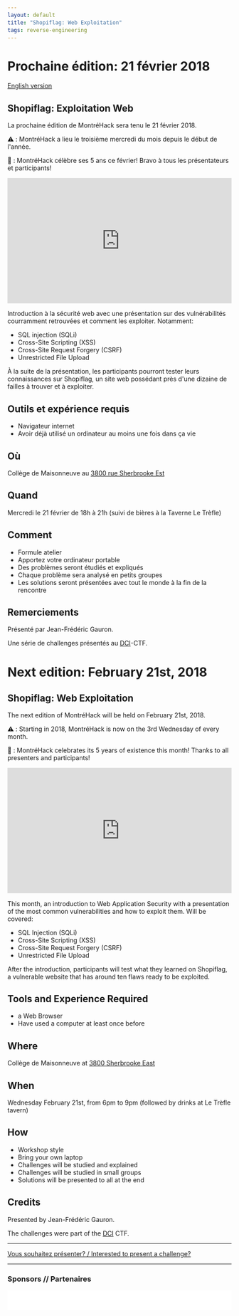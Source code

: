 ```yaml
---
layout: default
title: "Shopiflag: Web Exploitation"
tags: reverse-engineering
---
```


# Prochaine édition: 21 février 2018

[English version](#english)

## Shopiflag: Exploitation Web

La prochaine édition de MontréHack sera tenu le 21 février 2018.

:warning: : MontréHack a lieu le troisième mercredi du mois depuis le début de l'année.

:birthday: : MontréHack célèbre ses 5 ans ce février! Bravo à tous les présentateurs et participants!

<div style="width:100%;height:0;padding-bottom:56%;position:relative;"><iframe src="https://giphy.com/embed/xThtapjt8aVzt8Swxi" width="100%" height="100%" style="position:absolute" frameBorder="0" class="giphy-embed" allowFullScreen></iframe></div>

Introduction à la sécurité web avec une présentation sur des vulnérabilités
courramment retrouvées et comment les exploiter. Notamment:

- SQL injection (SQLi)
- Cross-Site Scripting (XSS)
- Cross-Site Request Forgery (CSRF)
- Unrestricted File Upload

À la suite de la présentation, les participants pourront tester leurs
connaissances sur Shopiflag, un site web possédant près d'une dizaine de
failles à trouver et à exploiter.

## Outils et expérience requis

* Navigateur internet
* Avoir déjà utilisé un ordinateur au moins une fois dans ça vie

## Où

Collège de Maisonneuve au [3800 rue Sherbrooke Est](https://www.google.com/maps/place/3800+Sherbrooke+St+E,+Montreal,+QC+H1X+2A2/)

## Quand

Mercredi le 21 février de 18h à 21h (suivi de bières à la Taverne Le Trèfle)

## Comment
 
* Formule atelier
* Apportez votre ordinateur portable
* Des problèmes seront étudiés et expliqués
* Chaque problème sera analysé en petits groupes
* Les solutions seront présentées avec tout le monde à la fin de la rencontre

## Remerciements

Présenté par Jean-Frédéric Gauron.

Une série de challenges présentés au [DCI](https://dciets.com/)-CTF.

<a id="english"></a>

# Next edition: February 21st, 2018

## Shopiflag: Web Exploitation

The next edition of MontréHack will be held on February 21st, 2018.

:warning: : Starting in 2018, MontréHack is now on the 3rd Wednesday of every month.

:birthday: : MontréHack celebrates its 5 years of existence this month! Thanks to all presenters and participants!

<div style="width:100%;height:0;padding-bottom:56%;position:relative;"><iframe src="https://giphy.com/embed/xThtapjt8aVzt8Swxi" width="100%" height="100%" style="position:absolute" frameBorder="0" class="giphy-embed" allowFullScreen></iframe></div>

This month, an introduction to Web Application Security with a presentation of
the most common vulnerabilities and how to exploit them. Will be covered:

- SQL Injection (SQLi)
- Cross-Site Scripting (XSS)
- Cross-Site Request Forgery (CSRF)
- Unrestricted File Upload

After the introduction, participants will test what they learned on Shopiflag,
a vulnerable website that has around ten flaws ready to be exploited.


## Tools and Experience Required

* a Web Browser
* Have used a computer at least once before

## Where

Collège de Maisonneuve at [3800 Sherbrooke East](https://www.google.com/maps/place/3800+Sherbrooke+St+E,+Montreal,+QC+H1X+2A2/)

## When

Wednesday February 21st, from 6pm to 9pm (followed by drinks at Le Trèfle tavern)

## How

* Workshop style
* Bring your own laptop
* Challenges will be studied and explained
* Challenges will be studied in small groups
* Solutions will be presented to all at the end

## Credits

Presented by Jean-Frédéric Gauron.

The challenges were part of the [DCI](https://dciets.com/) CTF.

<hr/>

[Vous souhaitez présenter? / Interested to present a challenge?](https://github.com/montrehack/montrehack.github.com/wiki/Present-at-Montrehack)

<hr/>

### Sponsors // Partenaires

[![Brasserie Benelux](/images/benelux.png)](http://brasseriebenelux.com/)
